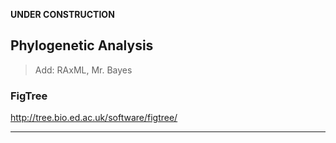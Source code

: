 **UNDER CONSTRUCTION**

## Phylogenetic Analysis

> Add: RAxML, Mr. Bayes

### FigTree

http://tree.bio.ed.ac.uk/software/figtree/

----



